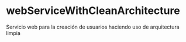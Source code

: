 # webServiceWithCleanArchitecture
Servicio web para la creación de usuarios haciendo uso de arquitectura limpia
